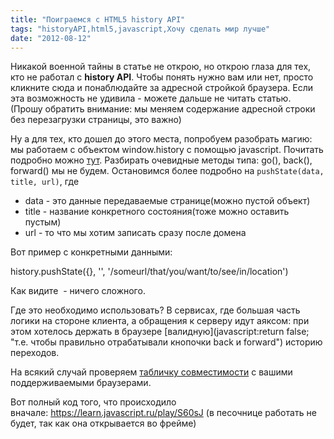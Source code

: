 ```yaml
---
title: "Поиграемся с HTML5 history API"
tags: "historyAPI,html5,javascript,Хочу сделать мир лучше"
date: "2012-08-12"
---
```


<script type="text/javascript">// <![CDATA[ function playHistory(count) { var string = location.pathname + location.search; var i = 0; var state = ''; function draw(){ if(i == string.length){ state ='';i = 0; count--; } if(!count){ return false; } state = state + string[i]; i++; history.pushState({}, '', state); setTimeout(draw, 100); } draw(); } // ]]></script>

 Никакой военной тайны в статье не открою, но открою глаза для тех, кто не работал с **history API**. Чтобы понять нужно вам или нет, просто кликните сюда и понаблюдайте за адресной стройкой браузера. Если эта возможность не удивила - можете дальше не читать статью. (Прошу обратить внимание: мы меняем содержание адресной строки без перезагрузки страницы, это важно)

Ну а для тех, кто дошел до этого места, попробуем разобрать магию: мы работаем с объектом window.history с помощью javascript. Почитать подробно можно [тут](https://dev.w3.org/html5/spec/history.html). Разбирать очевидные методы типа: go(), back(), forward() мы не будем. Остановимся более подробно на `pushState(data, title, url)`, где

- data - это данные передаваемые странице(можно пустой объект)
- title - название конкретного состояния(тоже можно оставить пустым)
- url - то что мы хотим записать сразу после домена

Вот пример с конкретными данными:

history.pushState({}, '', '/someurl/that/you/want/to/see/in/location')

Как видите  - ничего сложного.

Где это необходимо использовать? В сервисах, где большая часть логики на стороне клиента, а обращения к серверу идут аяксом: при этом хотелось держать в браузере [валидную](javascript:return false; "т.е. чтобы правильно отрабатывали кнопочки back и forward") историю переходов.

На всякий случай проверяем [табличку совместимости](https://caniuse.com/#search=history) с вашими поддерживаемыми браузерами.

Вот полный код того, что происходило вначале: https://learn.javascript.ru/play/S60sJ (в песочнице работать не будет, так как она открывается во фрейме)
